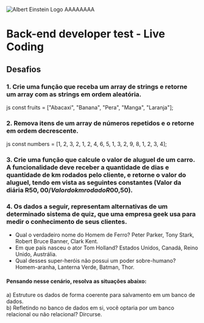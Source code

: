 ![Albert Einstein Logo](https://cockpit-asset.s3.amazonaws.com/images/logo_ae_branco.svg)
AAAAAAAA
# Back-end developer test - Live Coding

## Desafios

### 1. Crie uma função que receba um array de strings e retorne um array com as strings em ordem aleatória.

js
const fruits = ["Abacaxi", "Banana", "Pera", "Manga", "Laranja"];

### 2. Remova itens de um array de números repetidos e o retorne em ordem decrescente.

js
const numbers = [1, 2, 3, 2, 1, 2, 4, 6, 5, 1, 3, 2, 9, 8, 1, 2, 3, 4];

### 3. Crie uma função que calcule o valor de aluguel de um carro. A funcionalidade deve receber a quantidade de dias e quantidade de km rodados pelo cliente, e retorne o valor do aluguel, tendo em vista as seguintes constantes (Valor da diária R$50,00 / Valor do km rodado R$00,50).

### 4. Os dados a seguir, representam alternativas de um determinado sistema de quiz, que uma empresa geek usa para medir o conhecimento de seus clientes.

- Qual o verdadeiro nome do Homem de Ferro? Peter Parker, Tony Stark, Robert Bruce Banner, Clark Kent.
- Em que país nasceu o ator Tom Holland? Estados Unidos, Canadá, Reino Unido, Austrália.
- Qual desses super-heróis não possui um poder sobre-humano? Homem-aranha, Lanterna Verde, Batman, Thor.

#### Pensando nesse cenário, resolva as situações abaixo:

a) Estruture os dados de forma coerente para salvamento em um banco de dados.<br>
b) Refletindo no banco de dados em si, você optaria por um banco relacional ou não relacional? Dircurse.
